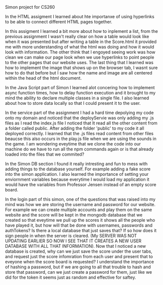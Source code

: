 Simon project for CS260

In the HTML assigment I learned about hte importanxe of using hyperlinks to be able to connect different HTML pages together.

In this assigment I learned a bit more about how to inplement a list, from the previous assignment I wasn't really clear on how a table would look like when it was presented but after writing a table in the Score.html it provided me with more understanding of what the html was doing and how it would look with information. The other think that I engoyed seeing work was how clean we can make our page look when we use hyperlinks to point people to the other pages that our website uses. The last thing that I learned was how to implement the image that shows up on the browser tab, I wasnt sure how to do that before but I saw how the name and image are all centered within the head of the html document.

In the Java Script part of Simon I learned alot concering how to implement async function times, how to delay function execution and it brought to my mind the ability to declare multiple classes in a single file. I also learned about how to store data locally so that I could present it to the user.

In the service part of the assignment I had a hard time depolying my code onto my domain and noticed that the deployServie was only adding my .js files as I read the index.js file I noticed that It read all the other content from a folder called public. After adding the folder 'public' to my code it all deployed correctly. I learned that the .js files read content from other files beaucse this also occurs in the play.js file when we are using the sounds in the game. I am wondering eveytime that we clone the code into our machine do we have to run all the npm commands again or is that already loaded into the files that we commited?

In the Simon DB section I found it really intresting and fun to mess with adding things to the database yourself. For example adding a fake score into the simon application. I also learned the importance of setting your enviornment variables because everytime I would load my application it would have the variables from Professor Jensen instead of an empty score board.

In the login part of this simon, one of the questions that was raised into my mind was how we are storing the username and password for our website. For example we can create multiple accounts and play them on the same website and the score will be kept in the mongodb database that we created so that eveytime we pull up the scores it shows all the people who have played it, but how will that be done with usernames, passwords and authTokens? Is there a local database that just saves that? If so how does it sign people in when the server is cleared. (My SERVER WAS NOT UPDATING EARLIER SO NOW I SEE THAT IT CREATES A NEW USER DATABASE WITH ALL THAT INFORMATION). Now that I noticed a new database is created, why can we just save the score under the user tabs, and request just the score infomration from each user and present that to eveyone when the score board is requested?  I understand the importance of hashing a password, but if we are going to all that trouble to hash and store that password, can we just create a password for them, just like we did for the token it seems just as random and effective for saftey. 